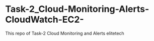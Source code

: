 # Task-2_Cloud-Monitoring-Alerts-CloudWatch-EC2-
This repo of  Task-2 Cloud Monitoring and Alerts elitetech
